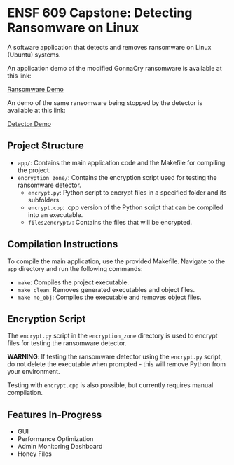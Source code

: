 # ENSF 609 Capstone: Detecting Ransomware on Linux

A software application that detects and removes ransomware on Linux (Ubuntu) systems.

An application demo of the modified GonnaCry ransomware is available at this link:

[Ransomware Demo](https://drive.google.com/file/d/1hIWWA_ZhmGaZqhzdlf3ynPu0LOJaWLPk/view?usp=sharing)

An demo of the same ransomware being stopped by the detector is available at this link:

[Detector Demo](https://drive.google.com/file/d/1rDO_HqtsSHD4BkOUQF_5ZmCVJdJY73wC/view?usp=sharing)

## Project Structure

- `app/`: Contains the main application code and the Makefile for compiling the project.
- `encryption_zone/`: Contains the encryption script used for testing the ransomware detector.
  - `encrypt.py`: Python script to encrypt files in a specified folder and its subfolders.
  - `encrypt.cpp`: .cpp version of the Python script that can be compiled into an executable.
  - `files2encrypt/`: Contains the files that will be encrypted.

## Compilation Instructions

To compile the main application, use the provided Makefile. Navigate to the `app` directory and run the following commands:

- `make`: Compiles the project executable.
- `make clean`: Removes generated executables and object files.
- `make no_obj`: Compiles the executable and removes object files.

## Encryption Script

The `encrypt.py` script in the `encryption_zone` directory is used to encrypt files for testing the ransomware detector.

**WARNING**: If testing the ransomware detector using the `encrypt.py` script, do not delete the executable when prompted - this will remove Python from your environment.

Testing with `encrypt.cpp` is also possible, but currently requires manual compilation. 

## Features In-Progress

- GUI
- Performance Optimization
- Admin Monitoring Dashboard
- Honey Files
